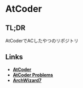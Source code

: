 # AtCoder

## TL;DR

AtCoderでACしたやつのリポジトリ

## Links

- [**AtCoder**](https://atcoder.jp/?lang=ja)
- [**AtCoder Problems**](https://kenkoooo.com/atcoder/#/table/)
- [**ArchWizard7**](https://atcoder.jp/users/ArchWizard7)
